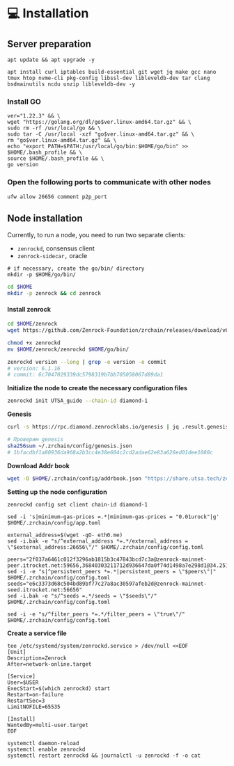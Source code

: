 # 💻 Installation

## Server preparation

```shell
apt update && apt upgrade -y
```

```shell
apt install curl iptables build-essential git wget jq make gcc nano tmux htop nvme-cli pkg-config libssl-dev libleveldb-dev tar clang bsdmainutils ncdu unzip libleveldb-dev -y
```

### Install GO

```shell
ver="1.22.3" && \
wget "https://golang.org/dl/go$ver.linux-amd64.tar.gz" && \
sudo rm -rf /usr/local/go && \
sudo tar -C /usr/local -xzf "go$ver.linux-amd64.tar.gz" && \
rm "go$ver.linux-amd64.tar.gz" && \
echo "export PATH=$PATH:/usr/local/go/bin:$HOME/go/bin" >> $HOME/.bash_profile && \
source $HOME/.bash_profile && \
go version
```

### Open the following ports to communicate with other nodes

```bash
ufw allow 26656 comment p2p_port
```

## Node installation

Currently, to run a node, you need to run two separate clients:&#x20;

* `zenrockd`, consensus client
* `zenrock-sidecar,` oracle

```shell
# if necessary, create the go/bin/ directory
mkdir -p $HOME/go/bin/
```

```bash
cd $HOME
mkdir -p zenrock && cd zenrock
```

#### Install zenrock

```bash
cd $HOME/zenrock
wget https://github.com/Zenrock-Foundation/zrchain/releases/download/v6.1.16/zenrockd

chmod +x zenrockd
mv $HOME/zenrock/zenrockd $HOME/go/bin/

zenrockd version --long | grep -e version -e commit
# version: 6.1.16
# commit: 6c7047029339dc5798319b7bb705058067d89da1
```

**Initialize the node to create the necessary configuration files**

```bash
zenrockd init UTSA_guide --chain-id diamond-1
```

**Genesis**

```bash
curl -s https://rpc.diamond.zenrocklabs.io/genesis | jq .result.genesis > $HOME/.zrchain/config/genesis.json

# Проверим genesis
sha256sum ~/.zrchain/config/genesis.json
# 1bfacdbf1a80936da968a2b3cc4e38e604c2cd2adae62e83a626ed01dee1080c
```

**Download Addr book**

```bash
wget -O $HOME/.zrchain/config/addrbook.json "https://share.utsa.tech/zenrock/addrbook.json"
```

**Setting up the node configuration**

```shell
zenrockd config set client chain-id diamond-1

sed -i 's|minimum-gas-prices =.*|minimum-gas-prices = "0.01urock"|g' $HOME/.zrchain/config/app.toml

external_address=$(wget -qO- eth0.me)
sed -i.bak -e "s/^external_address *=.*/external_address = \"$external_address:26656\"/" $HOME/.zrchain/config/config.toml

peers="2f037a6461c012f3296ab1815b3c47843bcd7c3a@zenrock-mainnet-peer.itrocket.net:59656,36840303211712d936647da0f74d1498a7e298d1@34.251.37.55:26656,5ad8a5de6318529994da817043b268ef617e37ba@54.216.86.166:26656"
sed -i -e "s|^persistent_peers *=.*|persistent_peers = \"$peers\"|" $HOME/.zrchain/config/config.toml
seeds="e6c3373d68c504bd89bf77c27a8ac30597afeb2d@zenrock-mainnet-seed.itrocket.net:56656"
sed -i.bak -e "s/^seeds =.*/seeds = \"$seeds\"/" $HOME/.zrchain/config/config.toml

sed -i -e "s/^filter_peers *=.*/filter_peers = \"true\"/" $HOME/.zrchain/config/config.toml
```

**Create a service file**

```shell
tee /etc/systemd/system/zenrockd.service > /dev/null <<EOF
[Unit]
Description=Zenrock
After=network-online.target

[Service]
User=$USER
ExecStart=$(which zenrockd) start
Restart=on-failure
RestartSec=3
LimitNOFILE=65535

[Install]
WantedBy=multi-user.target
EOF
```

```shell
systemctl daemon-reload
systemctl enable zenrockd
systemctl restart zenrockd && journalctl -u zenrockd -f -o cat
```
